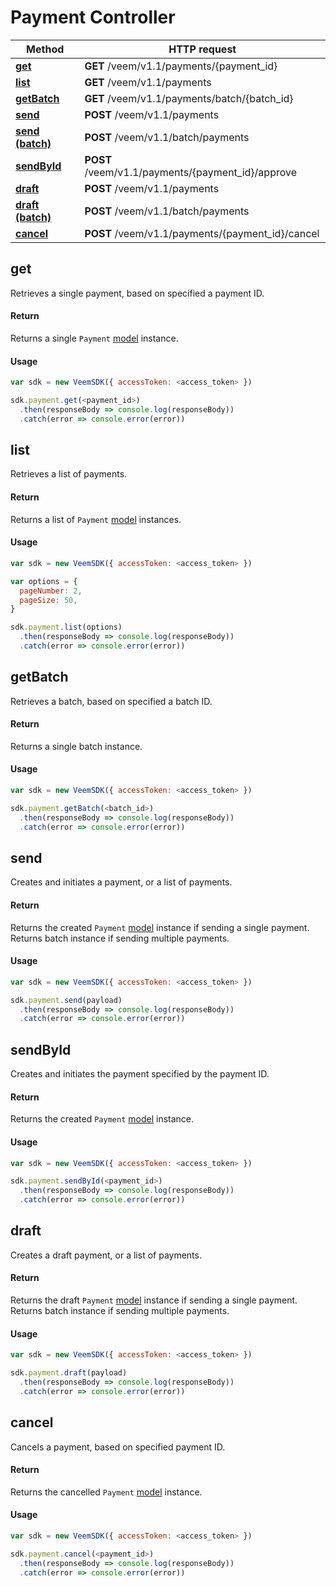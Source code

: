 # Payment Controller

Method | HTTP request
------------- | -------------
[**get**](payment.md#get) | **GET** /veem/v1.1/payments/{payment_id}
[**list**](payment.md#list) | **GET** /veem/v1.1/payments
[**getBatch**](payment.md#getBatch) | **GET** /veem/v1.1/payments/batch/{batch_id}
[**send**](payment.md#send) | **POST** /veem/v1.1/payments
[**send (batch)**](payment.md#send)| **POST** /veem/v1.1/batch/payments
[**sendById**](payment.md#sendById) | **POST** /veem/v1.1/payments/{payment_id}/approve
[**draft**](payment.md#draft) | **POST** /veem/v1.1/payments
[**draft (batch)**](payment.md#send)| **POST** /veem/v1.1/batch/payments
[**cancel**](payment.md#cancel) | **POST** /veem/v1.1/payments/{payment_id}/cancel

## get

Retrieves a single payment, based on specified a payment ID.

#### Return

Returns a single `Payment` [model](../lib/models/payment-response.js) instance.

#### Usage

```javascript
var sdk = new VeemSDK({ accessToken: <access_token> })

sdk.payment.get(<payment_id>)
  .then(responseBody => console.log(responseBody))
  .catch(error => console.error(error))
```

## list

Retrieves a list of payments.

#### Return

Returns a list of `Payment` [model](../lib/models/payment-response.js) instances.

#### Usage

```javascript
var sdk = new VeemSDK({ accessToken: <access_token> })

var options = {
  pageNumber: 2,
  pageSize: 50,
}

sdk.payment.list(options)
  .then(responseBody => console.log(responseBody))
  .catch(error => console.error(error))
```

## getBatch

Retrieves a batch, based on specified a batch ID.

#### Return

Returns a single batch instance.

#### Usage

```javascript
var sdk = new VeemSDK({ accessToken: <access_token> })

sdk.payment.getBatch(<batch_id>)
  .then(responseBody => console.log(responseBody))
  .catch(error => console.error(error))
```

## send

Creates and initiates a payment, or a list of payments.

#### Return

Returns the created `Payment` [model](../lib/models/payment-response.js) instance if sending a single payment.
Returns batch instance if sending multiple payments.

#### Usage

```javascript
var sdk = new VeemSDK({ accessToken: <access_token> })

sdk.payment.send(payload)
  .then(responseBody => console.log(responseBody))
  .catch(error => console.error(error))
```

## sendById

Creates and initiates the payment specified by the payment ID.

#### Return

Returns the created `Payment` [model](../lib/models/payment-response.js) instance.

#### Usage

```javascript
var sdk = new VeemSDK({ accessToken: <access_token> })

sdk.payment.sendById(<payment_id>)
  .then(responseBody => console.log(responseBody))
  .catch(error => console.error(error))
```

## draft

Creates a draft payment, or a list of payments.

#### Return

Returns the draft `Payment` [model](../lib/models/payment-response.js) instance if sending a single payment.
Returns batch instance if sending multiple payments.

#### Usage

```javascript
var sdk = new VeemSDK({ accessToken: <access_token> })

sdk.payment.draft(payload)
  .then(responseBody => console.log(responseBody))
  .catch(error => console.error(error))
```

## cancel

Cancels a payment, based on specified payment ID.

#### Return

Returns the cancelled `Payment` [model](../lib/models/payment-response.js) instance.

#### Usage

```javascript
var sdk = new VeemSDK({ accessToken: <access_token> })

sdk.payment.cancel(<payment_id>)
  .then(responseBody => console.log(responseBody))
  .catch(error => console.error(error))
```
